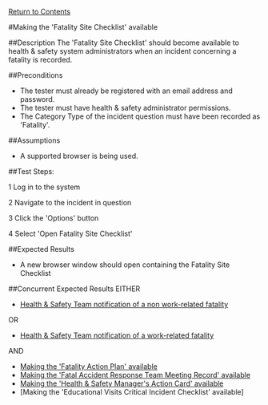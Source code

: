 [Return to Contents](https://github.com/infojam-james/test-cases/blob/master/Contents.md)

#Making the 'Fatality Site Checklist' available

##Description
The 'Fatality Site Checklist' should become available to health & safety system administrators when an incident concerning a fatality is recorded.

##Preconditions
+ The tester must already be registered with an email address and password.
+ The tester must have health & safety administrator permissions.
+ The Category Type of the incident question must have been recorded as 'Fatality'.

##Assumptions
+ A supported browser is being used.

##Test Steps:

1 Log in to the system

2 Navigate to the incident in question

3 Click the 'Options' button

4 Select 'Open Fatality Site Checklist'

##Expected Results
+ A new browser window should open containing the Fatality Site Checklist

##Concurrent Expected Results
EITHER
+ [Health & Safety Team notification of a non work-related fatality](https://github.com/infojam-james/test-cases/blob/master/Fatalities/fatalities-1.md)

OR

+ [Health & Safety Team notification of a work-related fatality](https://github.com/infojam-james/test-cases/blob/master/Fatalities/fatalities-2.md)

AND

+ [Making the 'Fatality Action Plan' available](https://github.com/infojam-james/test-cases/blob/master/Fatalities/fatalities-3.md)
+ [Making the 'Fatal Accident Response Team Meeting Record' available](https://github.com/infojam-james/test-cases/blob/master/Fatalities/fatalities-5.md)
+ [Making the 'Health & Safety Manager's Action Card' available](https://github.com/infojam-james/test-cases/blob/master/Fatalities/fatalities-6.md)
+ [Making the 'Educational Visits Critical Incident Checklist' available]
